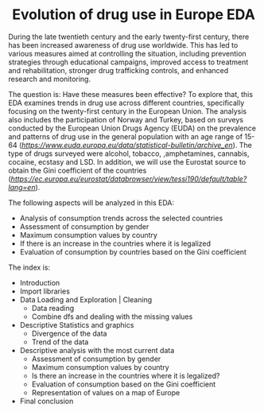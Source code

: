 # <center>**Evolution of drug use in Europe EDA**</center>

During the late twentieth century and the early twenty-first century, there has been increased awareness of drug use worldwide. This has led to various measures aimed at controlling the situation, including prevention strategies through educational campaigns, improved access to treatment and rehabilitation, stronger drug trafficking controls, and enhanced research and monitoring.

The question is: Have these measures been effective? To explore that, this EDA examines trends in drug use across different countries, specifically focusing on the twenty-first century in the European Union. The analysis also includes the participation of Norway and Turkey, based on surveys conducted by the European Union Drugs Agency (EUDA) on the prevalence and patterns of drug use in the general population with an age range of 15-64 (*https://www.euda.europa.eu/data/statistical-bulletin/archive_en*). The type of drugs surveyed were alcohol, tobacco, ,amphetamines, cannabis, cocaine, ecstasy and LSD. In addition, we will use the Eurostat source to obtain the Gini coefficient of the countries (*https://ec.europa.eu/eurostat/databrowser/view/tessi190/default/table?lang=en*).

The following aspects will be analyzed in this EDA:

- Analysis of consumption trends across the selected countries
- Assessment of consumption by gender
- Maximum consumption values by country
- If there is an increase in the countries where it is legalized
- Evaluation of consumption by countries based on the Gini coefficient

The index is: 
* Introduction
* Import libraries
* Data Loading and Exploration | Cleaning
    - Data reading
    - Combine dfs and dealing with the missing values
* Descriptive Statistics and graphics
    - Divergence of the data
    - Trend of the data
* Descriptive analysis with the most current data
    - Assessment of consumption by gender
    - Maximum consumption values by country
    - Is there an increase in the countries where it is legalized?
    - Evaluation of consumption based on the Gini coefficient
    - Representation of values on a map of Europe
* Final conclusion
